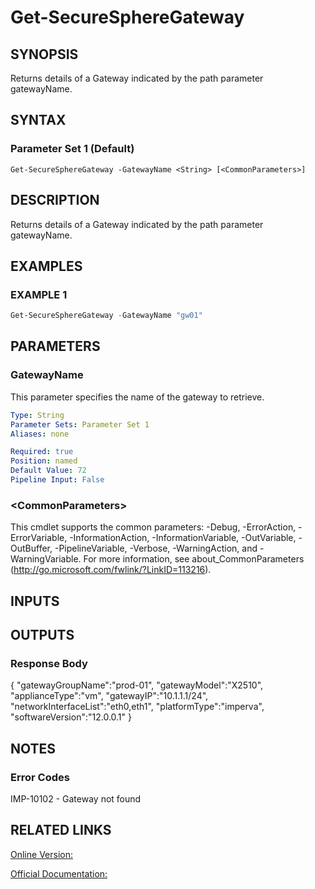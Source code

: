 ﻿# Get-SecureSphereGateway

## SYNOPSIS
Returns details of a Gateway indicated by the path parameter gatewayName.

## SYNTAX

### Parameter Set 1 (Default)
```
Get-SecureSphereGateway -GatewayName <String> [<CommonParameters>]
```

## DESCRIPTION
Returns details of a Gateway indicated by the path parameter gatewayName.

## EXAMPLES

### EXAMPLE 1

```powershell
Get-SecureSphereGateway -GatewayName "gw01"
```

## PARAMETERS

### GatewayName
This parameter specifies the name of the gateway to retrieve.

```yaml
Type: String
Parameter Sets: Parameter Set 1
Aliases: none

Required: true
Position: named
Default Value: 72
Pipeline Input: False
```

### \<CommonParameters\>
This cmdlet supports the common parameters: -Debug, -ErrorAction, -ErrorVariable, -InformationAction, -InformationVariable, -OutVariable, -OutBuffer, -PipelineVariable, -Verbose, -WarningAction, and -WarningVariable. For more information, see about_CommonParameters (http://go.microsoft.com/fwlink/?LinkID=113216).

## INPUTS

## OUTPUTS

### Response Body
{
"gatewayGroupName":"prod-01",
"gatewayModel":"X2510",
"applianceType":"vm",
"gatewayIP":"10.1.1.1/24",
"networkInterfaceList":"eth0,eth1",
"platformType":"imperva",
"softwareVersion":"12.0.0.1"
}

## NOTES

### Error Codes
IMP-10102 - Gateway not found

## RELATED LINKS

[Online Version:](https://github.com/akshinmustafayev/Documentation/MD)

[Official Documentation:](https://docs.imperva.com/bundle/v13.6-api-reference-guide/page/69346.htm)



